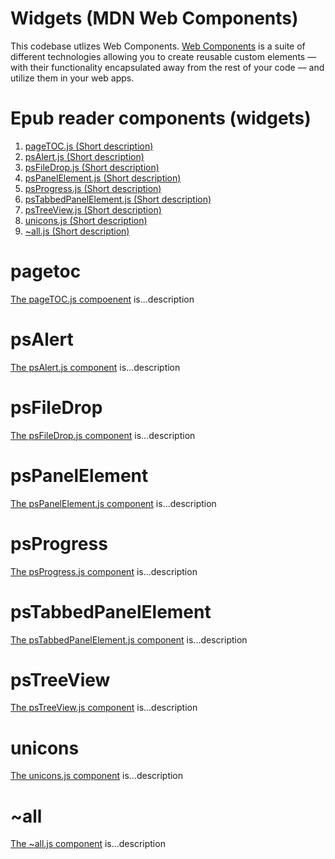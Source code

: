 # Widgets (MDN Web Components)

This codebase utlizes Web Components. [Web Components](https://developer.mozilla.org/en-US/docs/Web/Web_Components) is a suite of different technologies allowing you to create reusable custom elements — with their functionality encapsulated away from the rest of your code — and utilize them in your web apps.

# Epub reader components (widgets)

1. [pageTOC.js (Short description)](#pageTOC)
1. [psAlert.js (Short description)](#psAlert)
1. [psFileDrop.js (Short description)](#psFileDrop)  
1. [psPanelElement.js (Short description)](#psPanelElement)
1. [psProgress.js (Short description)](#psProgress)
1. [psTabbedPanelElement.js (Short description)](#psTabbedPanelElement )  
1. [psTreeView.js (Short description)](#psTreeView)  
1. [unicons.js (Short description)](#unicons)
1. [~all.js (Short description)](#~all)

# pagetoc
[The pageTOC.js compoenent](https://gitlab.com/dpub/barcode-epub/-/blob/master/www/lib/widgets/pageTOC.js) is...description

# psAlert
[The psAlert.js component](https://gitlab.com/dpub/barcode-epub/-/blob/master/www/lib/widgets/psAlert.js) is...description

# psFileDrop
[The psFileDrop.js component](https://gitlab.com/dpub/barcode-epub/-/blob/master/www/lib/widgets/psFileDrop.js) is...description

# psPanelElement
[The psPanelElement.js component](https://gitlab.com/dpub/barcode-epub/-/blob/master/www/lib/widgets/psPanelElement.js) is...description

# psProgress
[The psProgress.js component](https://gitlab.com/dpub/barcode-epub/-/blob/master/www/lib/widgets/psProgress.js) is...description

# psTabbedPanelElement 
[The psTabbedPanelElement.js component](https://gitlab.com/dpub/barcode-epub/-/blob/master/www/lib/widgets/psTabbedPanelElement.js) is...description

# psTreeView
[The psTreeView.js component](https://gitlab.com/dpub/barcode-epub/-/blob/master/www/lib/widgets/psTreeView.js) is...description

# unicons
[The unicons.js component](https://gitlab.com/dpub/barcode-epub/-/blob/master/www/lib/widgets/unicons.js) is...description

# ~all
[The ~all.js component](https://gitlab.com/dpub/barcode-epub/-/blob/master/www/lib/widgets/~all.js) is...description
